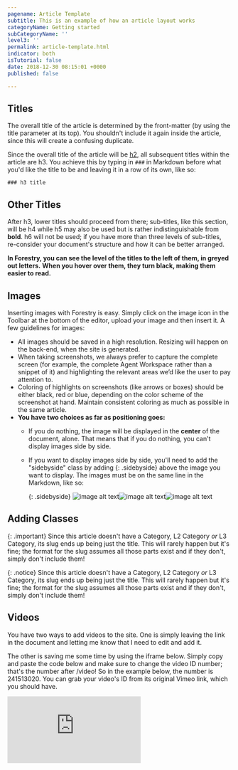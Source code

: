 ```yaml
---
pagename: Article Template
subtitle: This is an example of how an article layout works
categoryName: Getting started
subCategoryName: ''
level3: ''
permalink: article-template.html
indicator: both
isTutorial: false
date: 2018-12-30 08:15:01 +0000
published: false

---
```

## Titles

The overall title of the article is determined by the front-matter (by using the title parameter at its top). You shouldn't include it again inside the article, since this will create a confusing duplicate.

Since the overall title of the article will be [h2](https://www.quackit.com/html/tags/html_h2_tag.cfm), all subsequent titles within the article are h3. You achieve this by typing in `###` in Markdown before what you'd like the title to be and leaving it in a row of its own, like so:

`### h3 title`

## Other Titles

After h3, lower titles should proceed from there; sub-titles, like this section, will be h4 while h5 may also be used but is rather indistinguishable from **bold**. h6 will not be used; if you have more than three levels of sub-titles, re-consider your document's structure and how it can be better arranged.

**In Forestry, you can see the level of the titles to the left of them, in greyed out letters.** **When you hover over them, they turn black, making them easier to read.**

## Images

Inserting images with Forestry is easy. Simply click on the image icon in the Toolbar at the bottom of the editor, upload your image and then insert it.  A few guidelines for images:

* All images should be saved in a high resolution. Resizing will happen on the back-end, when the site is generated.
* When taking screenshots, we always prefer to capture the complete screen (for example, the complete Agent Workspace rather than a snippet of it) and highlighting the relevant areas we’d like the user to pay attention to.
* Coloring of highlights on screenshots (like arrows or boxes) should be either black, red or blue, depending on the color scheme of the screenshot at hand. Maintain consistent coloring as much as possible in the same article.
* **You have two choices as far as positioning goes:**
  * If you do nothing, the image will be displayed in the **center** of the document, alone. That means that if you do nothing, you can't display images side by side.
  * If you want to display images side by side, you'll need to add the "sidebyside" class by adding {: .sidebyside} above the image you want to display. The images must be on the same line in the Markdown, like so:

    {: .sidebyside}
    ![image alt text](img/image_0.png)![image alt text](img/image_1.png)![image alt text](img/image_2.png)

## Adding Classes

{: .important}
Since this article doesn't have a Category, L2 Category _or_ L3 Category, its slug ends up being just the title. This will rarely happen but it's fine; the format for the slug assumes all those parts exist and if they don't, simply don't include them!

{: .notice}
Since this article doesn't have a Category, L2 Category _or_ L3 Category, its slug ends up being just the title. This will rarely happen but it's fine; the format for the slug assumes all those parts exist and if they don't, simply don't include them!

## Videos

You have two ways to add videos to the site. One is simply leaving the link in the document and letting me know that I need to edit and add it.

The other is saving me some time by using the iframe below. Simply copy and paste the code below and make sure to change the video ID number; that's the number after /video! So in the example below, the number is 241513020. You can grab your video's ID from its original Vimeo link, which you should have.

<iframe style="max-width: 750px;" src="https://player.vimeo.com/video/241513020" frameborder="0" webkitallowfullscreen mozallowfullscreen allowfullscreen></iframe>
